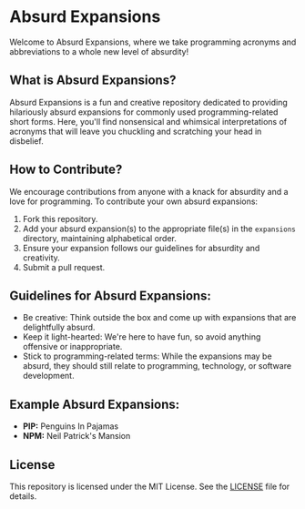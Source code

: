 # Absurd Expansions

Welcome to Absurd Expansions, where we take programming acronyms and abbreviations to a whole new level of absurdity! 

## What is Absurd Expansions?

Absurd Expansions is a fun and creative repository dedicated to providing hilariously absurd expansions for commonly used programming-related short forms. Here, you'll find nonsensical and whimsical interpretations of acronyms that will leave you chuckling and scratching your head in disbelief.

## How to Contribute?

We encourage contributions from anyone with a knack for absurdity and a love for programming. To contribute your own absurd expansions:

1. Fork this repository.
2. Add your absurd expansion(s) to the appropriate file(s) in the `expansions` directory, maintaining alphabetical order.
3. Ensure your expansion follows our guidelines for absurdity and creativity.
4. Submit a pull request.

## Guidelines for Absurd Expansions:

- Be creative: Think outside the box and come up with expansions that are delightfully absurd.
- Keep it light-hearted: We're here to have fun, so avoid anything offensive or inappropriate.
- Stick to programming-related terms: While the expansions may be absurd, they should still relate to programming, technology, or software development.

## Example Absurd Expansions:

- **PIP:** Penguins In Pajamas
- **NPM:** Neil Patrick's Mansion

## License

This repository is licensed under the MIT License. See the [LICENSE](https://github.com/LiReNa00/absurd-expansions/blob/main/LICENSE) file for details.
